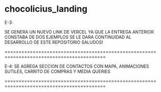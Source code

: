 # chocolicius_landing


E-3:

SE GENERA UN NUEVO LINK DE VERCEL YA QUE LA ENTREGA ANTERIOR CONSTABA DE DOS EJEMPLOS
SE LE DARA CONTINUIDAD AL DESARROLLO DE ESTE REPOSITORIO
SALUDOS!

==========================================================================================

E-4:
SE AGREGA SECCION DE CONTACTOS CON MAPA, ANIMACIONES SUTILES, CARRITO DE COMPRAS Y MEDIA QUERIES


==========================================================================================
